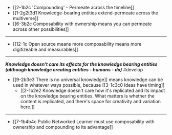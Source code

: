 - [[2-1b2c 'Compounding' - Permeate across the timeline]]
- [[1-2g2t3d1 Knowledge-bearing entities extend-permeate across the multiverse]]
- [[6-3b2c Composability with ownership means you can permeate across other possibilities]]
---
- [[12-1c Open source means more composability means more digitizeable and measurables]]
---
***Knowledge doesn't care its effects for the knowledge bearing entities (although knowledge creating entities - humans - do)*** #develop 
  - [[9-2b3e3 There is no universal knowledge]] means knowledge can be used in whatever ways possible, because [[3-1c3c0 Ideas have timing]]
    - [[2-1b2e2 Knowledge doesn't care how it's replicated and its impact on the knowledge bearing entities. What matters is whether the content is replicated, and there's space for creativity and variation here.]]
---
- [[7-1b4b4c Public Networked Learner must use composability with ownership and compounding to its advantage]]
